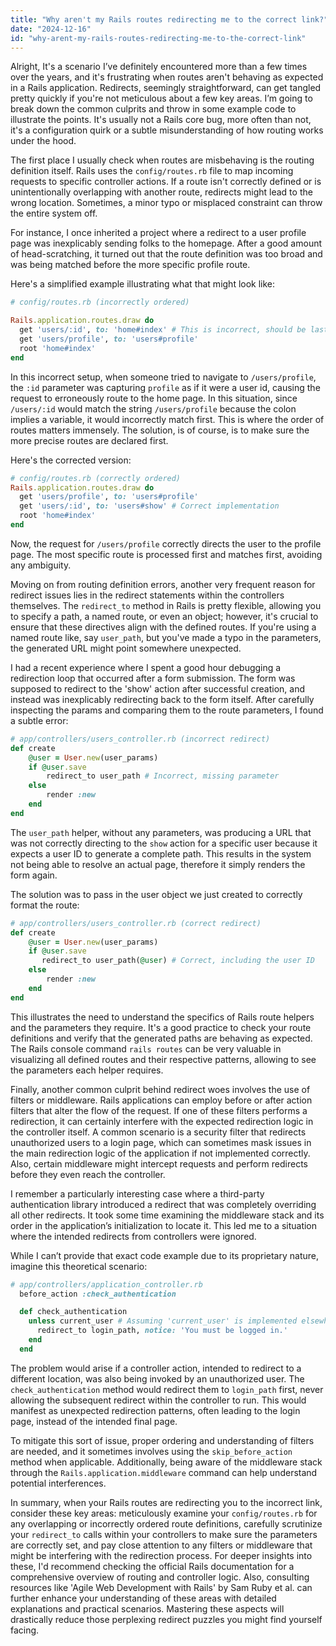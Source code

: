 ```yaml
---
title: "Why aren't my Rails routes redirecting me to the correct link?"
date: "2024-12-16"
id: "why-arent-my-rails-routes-redirecting-me-to-the-correct-link"
---
```


Alright,  It's a scenario I’ve definitely encountered more than a few times over the years, and it's frustrating when routes aren't behaving as expected in a Rails application. Redirects, seemingly straightforward, can get tangled pretty quickly if you're not meticulous about a few key areas. I’m going to break down the common culprits and throw in some example code to illustrate the points. It's usually not a Rails core bug, more often than not, it's a configuration quirk or a subtle misunderstanding of how routing works under the hood.

The first place I usually check when routes are misbehaving is the routing definition itself. Rails uses the `config/routes.rb` file to map incoming requests to specific controller actions. If a route isn't correctly defined or is unintentionally overlapping with another route, redirects might lead to the wrong location. Sometimes, a minor typo or misplaced constraint can throw the entire system off.

For instance, I once inherited a project where a redirect to a user profile page was inexplicably sending folks to the homepage. After a good amount of head-scratching, it turned out that the route definition was too broad and was being matched before the more specific profile route.

Here's a simplified example illustrating what that might look like:

```ruby
# config/routes.rb (incorrectly ordered)

Rails.application.routes.draw do
  get 'users/:id', to: 'home#index' # This is incorrect, should be last
  get 'users/profile', to: 'users#profile'
  root 'home#index'
end
```

In this incorrect setup, when someone tried to navigate to `/users/profile`, the `:id` parameter was capturing `profile` as if it were a user id, causing the request to erroneously route to the home page. In this situation, since `/users/:id` would match the string `/users/profile` because the colon implies a variable, it would incorrectly match first. This is where the order of routes matters immensely. The solution, is of course, is to make sure the more precise routes are declared first.

Here's the corrected version:

```ruby
# config/routes.rb (correctly ordered)
Rails.application.routes.draw do
  get 'users/profile', to: 'users#profile'
  get 'users/:id', to: 'users#show' # Correct implementation
  root 'home#index'
end

```

Now, the request for `/users/profile` correctly directs the user to the profile page. The most specific route is processed first and matches first, avoiding any ambiguity.

Moving on from routing definition errors, another very frequent reason for redirect issues lies in the redirect statements within the controllers themselves. The `redirect_to` method in Rails is pretty flexible, allowing you to specify a path, a named route, or even an object; however, it's crucial to ensure that these directives align with the defined routes. If you're using a named route like, say `user_path`, but you've made a typo in the parameters, the generated URL might point somewhere unexpected.

I had a recent experience where I spent a good hour debugging a redirection loop that occurred after a form submission. The form was supposed to redirect to the 'show' action after successful creation, and instead was inexplicably redirecting back to the form itself. After carefully inspecting the params and comparing them to the route parameters, I found a subtle error:

```ruby
# app/controllers/users_controller.rb (incorrect redirect)
def create
    @user = User.new(user_params)
    if @user.save
        redirect_to user_path # Incorrect, missing parameter
    else
        render :new
    end
end
```

The `user_path` helper, without any parameters, was producing a URL that was not correctly directing to the `show` action for a specific user because it expects a user ID to generate a complete path. This results in the system not being able to resolve an actual page, therefore it simply renders the form again.

The solution was to pass in the user object we just created to correctly format the route:

```ruby
# app/controllers/users_controller.rb (correct redirect)
def create
    @user = User.new(user_params)
    if @user.save
       redirect_to user_path(@user) # Correct, including the user ID
    else
        render :new
    end
end
```

This illustrates the need to understand the specifics of Rails route helpers and the parameters they require. It's a good practice to check your route definitions and verify that the generated paths are behaving as expected. The Rails console command `rails routes` can be very valuable in visualizing all defined routes and their respective patterns, allowing to see the parameters each helper requires.

Finally, another common culprit behind redirect woes involves the use of filters or middleware. Rails applications can employ before or after action filters that alter the flow of the request. If one of these filters performs a redirection, it can certainly interfere with the expected redirection logic in the controller itself. A common scenario is a security filter that redirects unauthorized users to a login page, which can sometimes mask issues in the main redirection logic of the application if not implemented correctly. Also, certain middleware might intercept requests and perform redirects before they even reach the controller.

I remember a particularly interesting case where a third-party authentication library introduced a redirect that was completely overriding all other redirects. It took some time examining the middleware stack and its order in the application’s initialization to locate it. This led me to a situation where the intended redirects from controllers were ignored.

While I can’t provide that exact code example due to its proprietary nature, imagine this theoretical scenario:

```ruby
# app/controllers/application_controller.rb
  before_action :check_authentication

  def check_authentication
    unless current_user # Assuming 'current_user' is implemented elsewhere
      redirect_to login_path, notice: 'You must be logged in.'
    end
  end
```

The problem would arise if a controller action, intended to redirect to a different location, was also being invoked by an unauthorized user. The `check_authentication` method would redirect them to `login_path` first, never allowing the subsequent redirect within the controller to run. This would manifest as unexpected redirection patterns, often leading to the login page, instead of the intended final page.

To mitigate this sort of issue, proper ordering and understanding of filters are needed, and it sometimes involves using the `skip_before_action` method when applicable. Additionally, being aware of the middleware stack through the `Rails.application.middleware` command can help understand potential interferences.

In summary, when your Rails routes are redirecting you to the incorrect link, consider these key areas: meticulously examine your `config/routes.rb` for any overlapping or incorrectly ordered route definitions, carefully scrutinize your `redirect_to` calls within your controllers to make sure the parameters are correctly set, and pay close attention to any filters or middleware that might be interfering with the redirection process. For deeper insights into these, I'd recommend checking the official Rails documentation for a comprehensive overview of routing and controller logic. Also, consulting resources like 'Agile Web Development with Rails' by Sam Ruby et al. can further enhance your understanding of these areas with detailed explanations and practical scenarios. Mastering these aspects will drastically reduce those perplexing redirect puzzles you might find yourself facing.
